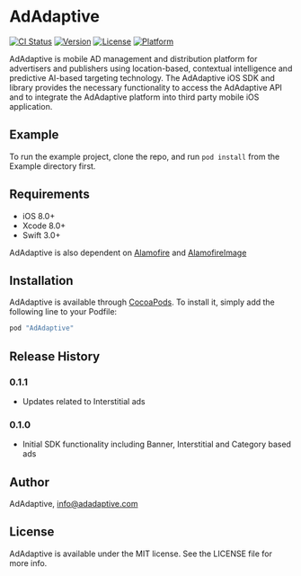 # AdAdaptive

[![CI Status](http://img.shields.io/travis/peterbunus/AdAdaptive.svg?style=flat)](https://travis-ci.org/peterbunus/AdAdaptive)
[![Version](https://img.shields.io/cocoapods/v/AdAdaptive.svg?style=flat)](http://cocoapods.org/pods/AdAdaptive)
[![License](https://img.shields.io/cocoapods/l/AdAdaptive.svg?style=flat)](http://cocoapods.org/pods/AdAdaptive)
[![Platform](https://img.shields.io/cocoapods/p/AdAdaptive.svg?style=flat)](http://cocoapods.org/pods/AdAdaptive)

AdAdaptive is mobile AD management and distribution platform for advertisers and publishers using location-based, contextual intelligence and predictive AI-based targeting technology. The AdAdaptive iOS SDK and library provides the necessary functionality to access the AdAdaptive API and to integrate the AdAdaptive platform into third party mobile iOS application.

## Example

To run the example project, clone the repo, and run `pod install` from the Example directory first.

## Requirements

* iOS 8.0+
* Xcode 8.0+
* Swift 3.0+

AdAdaptive is also dependent on [Alamofire](https://github.com/Alamofire/Alamofire) and [AlamofireImage](https://github.com/Alamofire/AlamofireImage)

## Installation

AdAdaptive is available through [CocoaPods](http://cocoapods.org). To install
it, simply add the following line to your Podfile:

```ruby
pod "AdAdaptive"
```

## Release History
### 0.1.1
* Updates related to Interstitial ads
### 0.1.0
* Initial SDK functionality including Banner, Interstitial and Category based ads


## Author

AdAdaptive, info@adadaptive.com

## License

AdAdaptive is available under the MIT license. See the LICENSE file for more info.
